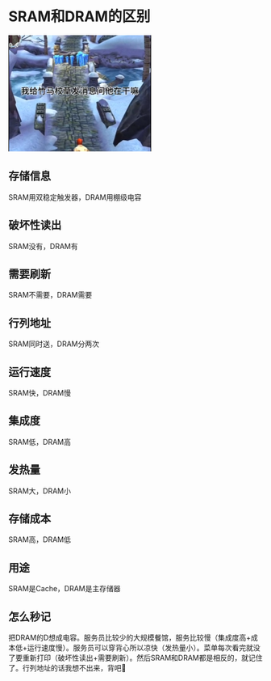 # SRAM和DRAM的区别
	
[![SRAM](../Assets/Network/sram_dram.png)](https://www.bilibili.com/video/BV1Ck4y1D7ut?vd_source=f60330185adabf166359748da895c646)

## 存储信息
SRAM用双稳定触发器，DRAM用棚级电容
	
## 破坏性读出
SRAM没有，DRAM有
	
## 需要刷新
SRAM不需要，DRAM需要
	
## 行列地址
SRAM同时送，DRAM分两次
	
## 运行速度
SRAM快，DRAM慢
	
## 集成度
SRAM低，DRAM高
	
## 发热量
SRAM大，DRAM小
	
## 存储成本
SRAM高，DRAM低
	
## 用途
SRAM是Cache，DRAM是主存储器
	
## 怎么秒记
把DRAM的D想成电容。服务员比较少的大规模餐馆，服务比较慢（集成度高+成本低+运行速度慢）。服务员可以穿背心所以凉快（发热量小）。菜单每次看完就没了要重新打印（破坏性读出+需要刷新）。然后SRAM和DRAM都是相反的，就记住了。行列地址的话我想不出来，背吧🤣